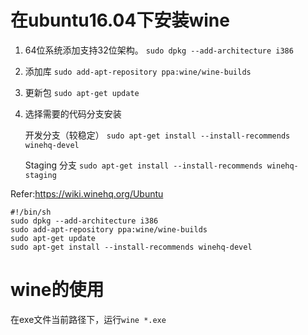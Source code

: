 # 在ubuntu16.04下安装wine

1. 64位系统添加支持32位架构。
`sudo dpkg --add-architecture i386`

2. 添加库
`sudo add-apt-repository ppa:wine/wine-builds`

3. 更新包
`sudo apt-get update`

4. 选择需要的代码分支安装

    开发分支（较稳定） `sudo apt-get install --install-recommends winehq-devel`

    Staging 分支 `sudo apt-get install --install-recommends winehq-staging`

Refer:https://wiki.winehq.org/Ubuntu

```
#!/bin/sh
sudo dpkg --add-architecture i386
sudo add-apt-repository ppa:wine/wine-builds
sudo apt-get update
sudo apt-get install --install-recommends winehq-devel
```

# wine的使用
在exe文件当前路径下，运行```wine *.exe```
